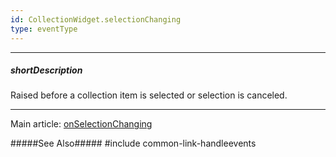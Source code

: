 ```yaml
---
id: CollectionWidget.selectionChanging
type: eventType
---
```

---
##### shortDescription
Raised before a collection item is selected or selection is canceled.

---
Main article: [onSelectionChanging]({basewidgetpath}/Configuration/#onSelectionChanged)

#####See Also#####
#include common-link-handleevents
